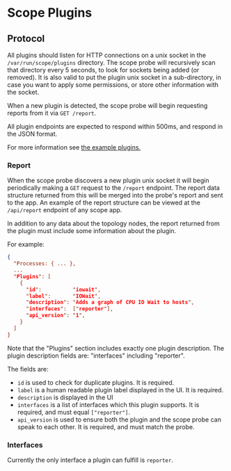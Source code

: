 # Scope Plugins

## <a id="protocol"></a>Protocol

All plugins should listen for HTTP connections on a unix socket in the
`/var/run/scope/plugins` directory. The scope probe will recursively scan that
directory every 5 seconds, to look for sockets being added (or removed). It is
also valid to put the plugin unix socket in a sub-directory, in case you want
to apply some permissions, or store other information with the socket.

When a new plugin is detected, the scope probe will begin requesting
reports from it via `GET /report`.

All plugin endpoints are expected to respond within 500ms, and respond in the JSON format.

For more information see [the example plugins.](https://github.com/weaveworks/scope/tree/master/example/plugins)

### <a id="report"></a>Report

When the scope probe discovers a new plugin unix socket it will begin
periodically making a `GET` request to the `/report` endpoint. The
report data structure returned from this will be merged into the
probe's report and sent to the app. An example of the report structure
can be viewed at the `/api/report` endpoint of any scope app.

In addition to any data about the topology nodes, the report returned
from the plugin must include some information about the plugin.

For example:

```json
{
  "Processes: { ... },
  ...
  "Plugins": [
    {
      "id":          "iowait",
      "label":       "IOWait",
      "description": "Adds a graph of CPU IO Wait to hosts",
      "interfaces":  ["reporter"],
      "api_version": "1",
    }
  ]
}
```

Note that the "Plugins" section includes exactly one plugin
description. The plugin description fields are:
"interfaces" including "reporter".

The fields are:

* `id` is used to check for duplicate plugins. It is required.
* `label` is a human readable plugin label displayed in the UI. It is required.
* `description` is displayed in the UI
* `interfaces` is a list of interfaces which this plugin supports. It is required, and must equal `["reporter"]`.
* `api_version` is used to ensure both the plugin and the scope probe can speak to each other. It is required, and must match the probe.

### <a id="interfaces"></a>Interfaces

Currently the only interface a plugin can fulfill is `reporter`.
